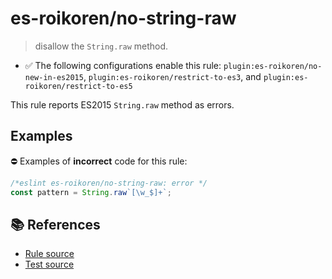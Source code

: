 # es-roikoren/no-string-raw
> disallow the `String.raw` method.

- ✅ The following configurations enable this rule: `plugin:es-roikoren/no-new-in-es2015`, `plugin:es-roikoren/restrict-to-es3`, and `plugin:es-roikoren/restrict-to-es5`

This rule reports ES2015 `String.raw` method as errors.

## Examples

⛔ Examples of **incorrect** code for this rule:

```js
/*eslint es-roikoren/no-string-raw: error */
const pattern = String.raw`[\w_$]+`;
```

## 📚 References

- [Rule source](https://github.com/roikoren755/eslint-plugin-es/blob/v3.0.0/src/rules/no-string-raw.ts)
- [Test source](https://github.com/roikoren755/eslint-plugin-es/blob/v3.0.0/tests/src/rules/no-string-raw.ts)
